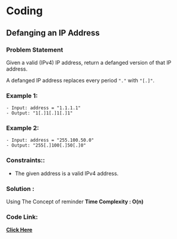 # Coding
## Defanging an IP Address
### Problem Statement

Given a valid (IPv4) IP address, return a defanged version of that IP address.

A defanged IP address replaces every period `"."` with `"[.]"`.


### Example 1:

```
- Input: address = "1.1.1.1"
- Output: "1[.]1[.]1[.]1"
```

### Example 2:

```
- Input: address = "255.100.50.0"
- Output: "255[.]100[.]50[.]0"
```
 
### Constraints::

- The given address is a valid IPv4 address.

 
 

### Solution :
 Using The Concept of reminder 
 **Time Complexity : O(n)** 
 
 ### Code Link:
 
 [**Click Here**](./Defanging%20an%20IP%20Address.cpp)
 
 